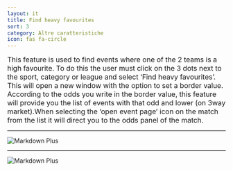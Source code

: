 ```yaml
---
layout: it
title: Find heavy favourites
sort: 3
category: Altre caratteristiche
icon: fas fa-circle
---
```

<p class="message">
    
</p>

<font size="3">This feature is used to find events where one of the 2 teams is a high favourite. To do this the user must click on the 3 dots next to the sport, category or league and select ‘Find heavy favourites’. This will open a new window with the option to set a border value. According to the odds you write in the border value, this feature will provide you the list of events with that odd and lower (on 3way market).When selecting the ‘open event page’ icon on the match from the list it will direct you to the odds panel of the match.</font>

---


![Markdown Plus]({{site.baseurl}}/public/images/altre-caratteristiche/find-heavy-favourites.png)

---

![Markdown Plus]({{site.baseurl}}/public/images/altre-caratteristiche/matches-with-heavy-favourites.png)